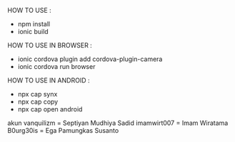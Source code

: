 HOW TO USE :

- npm install
- ionic build

HOW TO USE IN BROWSER :
- ionic cordova plugin add cordova-plugin-camera
- ionic cordova run browser

HOW TO USE IN ANDROID :
- npx cap synx
- npx cap copy
- npx cap open android

akun vanquilizm = Septiyan Mudhiya Sadid
     imamwirt007 = Imam Wiratama
     B0urg30is = Ega Pamungkas Susanto